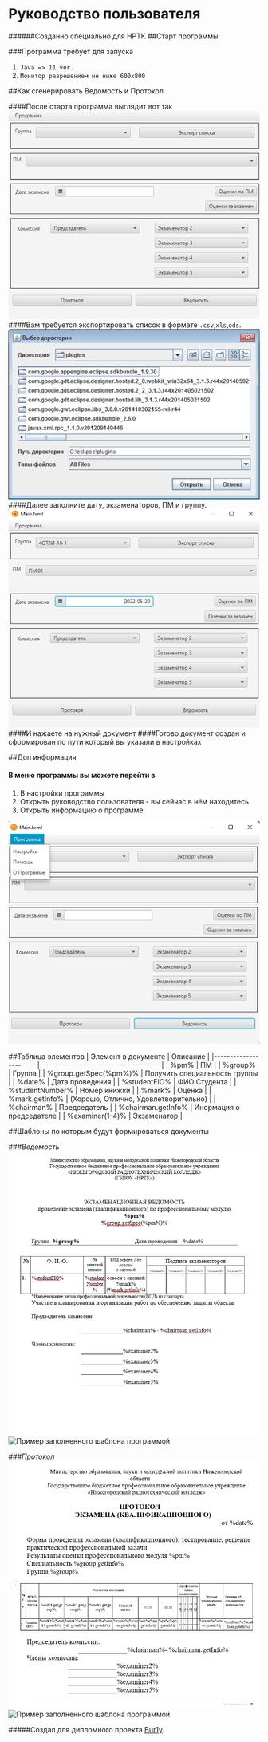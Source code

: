 # Руководство пользователя
######Созданно специально для НРТК
##Старт программы

###Программа требует для запуска
<ol>
  <li><code>Java => 11 ver.</code></li>
   <li><code>Монитор разрешением не ниже 600x800</code></li>
</ol>

##Как сгенерировать Ведомость и Протокол

####После старта программа выглядит вот так
![Стартовый экран](images/nullProgramm.png)
####Вам требуется экспортировать список в формате `.csv`,`xls`,`ods`.
![Выбор файла](images/selectfile.png)
####Далее заполните дату, экзаменаторов, ПМ и группу.
![Заполненная данными программа](images/Programm.png)
####И нажаете на нужный документ
####Готово документ создан и сформирован по пути который вы указали в настройках

##Доп информация
#### В меню программы вы можете перейти в
<ol>
<li>В настройки программы</li>
<li>Открыть руководство пользователя - вы сейчас в нём находитесь</li>
<li>Открыть информацию о программе</li>
</ol>

![Заполненная данными программа](images/menuProgramm.png)




##Таблица элементов
| Элемент в документе   | Описание                             |
|-----------------------|--------------------------------------|
| %pm%                  | ПМ                                   |
| %group%               | Группа                               |
| %group.getSpec(%pm%)% | Получить специальность группы        |
| %date%                | Дата проведения                      |
| %studentFIO%          | ФИО Студента                         |
| %studentNumber%       | Номер книжки                         |
| %mark%                | Оценка                               |
| %mark.getInfo%        | (Хорошо, Отлично, Удовлетворительно) |
| %chairman%            | Председатель                         |
| %chairman.getInfo%    | Инормация о председателе             |
| %examiner(1-4)%       | Экзаменатор                          |

##Шаблоны по которым будут формироваться документы

###*Ведомость*
![Шаблон](images/Ведомость.png)
![Пример заполненного шаблона программой](/assets/images/tux.png)

###*Протокол*
![Шаблон](images/Протокол.png)
![Пример заполненного шаблона программой](/assets/images/tux.png)


#####Создал для дипломного проекта [Bur1y](https://github.com/bur1y).